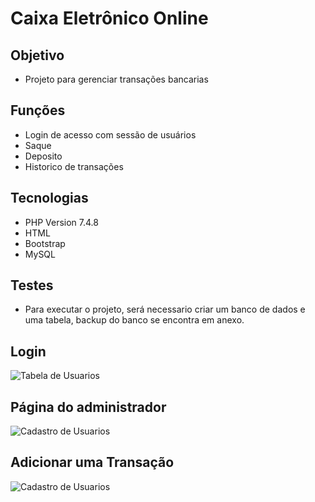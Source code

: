 # Caixa Eletrônico Online <br>

## Objetivo
* Projeto para gerenciar transações bancarias<br>

## Funções

* Login de acesso com sessão de usuários<br>
* Saque
* Deposito
* Historico de transações

## Tecnologias

* PHP Version 7.4.8<br>
* HTML<br>
* Bootstrap<br>
* MySQL

## Testes<br>

* Para executar o projeto, será necessario criar um banco de dados e uma tabela, backup do banco se encontra em anexo.

## Login

![Tabela de Usuarios](https://github.com/victorvaz001/ProjetosPHP/blob/master/Caixa-Eletr%C3%B4nico-Online/login.jpg)

## Página do administrador

![Cadastro de Usuarios](https://github.com/victorvaz001/ProjetosPHP/blob/master/Caixa-Eletr%C3%B4nico-Online/index.jpg)

## Adicionar uma Transação

![Cadastro de Usuarios](https://github.com/victorvaz001/ProjetosPHP/blob/master/Caixa-Eletr%C3%B4nico-Online/add-transacao.jpg)



